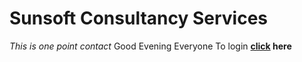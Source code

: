 # Sunsoft Consultancy Services
*This is one point contact*
Good Evening Everyone
To login **[click]('login.html') here**
